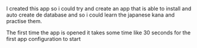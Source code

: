 I created this app so i could try and create an app that is able to install and auto create de database and so i could learn the japanese kana and practise them.

The first time the app is opened it takes some time like 30 seconds for the first app configuration to start
